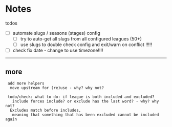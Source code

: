 # Notes

todos
- [ ] automate slugs / seasons (stages) config
  - [ ] try to auto-get all slugs from all configured leagues (50+)
  - [ ]    use slugs to double check config
           and exit/warn on conflict !!!!!

- [ ]  check fix date - change to use timezone!!!!

---


## more 

```
 add more helpers
  move upstream for (re)use - why? why not?

 todo/check: what to do: if league is both included and excluded?
   include forces include? or exclude has the last word? - why? why not?
  Excludes match before includes,
   meaning that something that has been excluded cannot be included again
```

